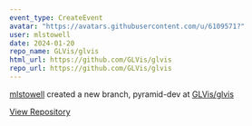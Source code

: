 ```yaml
---
event_type: CreateEvent
avatar: "https://avatars.githubusercontent.com/u/6109571?"
user: mlstowell
date: 2024-01-20
repo_name: GLVis/glvis
html_url: https://github.com/GLVis/glvis
repo_url: https://github.com/GLVis/glvis
---
```


<a href='https://github.com/mlstowell' target='_blank'>mlstowell</a> created a new branch, pyramid-dev at <a href='https://github.com/GLVis/glvis' target='_blank'>GLVis/glvis</a>

<a href='https://github.com/GLVis/glvis' target='_blank'>View Repository</a>
